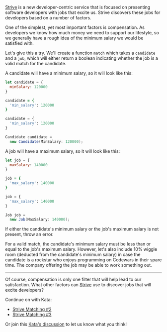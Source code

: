 [Strive][1] is a new developer-centric service that is focused on presenting software developers with jobs that excite us. Strive discovers these jobs for developers based on a number of factors.

One of the simplest, yet most important factors is compensation. As developers we know how much money we need to support our lifestyle, so we generally have a rough idea of the minimum salary we would be satisfied with. 

Let's give this a try. We'll create a function `match` which takes a `candidate` and a `job`, which will either return a boolean indicating whether the job is a valid match for the candidate. 

A candidate will have a minimum salary, so it will look like this:

```javascript
let candidate = {
  minSalary: 120000
}
```
```ruby
candidate = {
  'min_salary': 120000
}
```
```python
candidate = {
  'min_salary': 120000
}
```
```csharp
Candidate candidate = 
  new Candidate(MinSalary: 120000);
```

A job will have a maximum salary, so it will look like this: 

```javascript 
let job = {
  maxSalary: 140000
}
```
```ruby
job = { 
  'max_salary': 140000
}
```
```python
job = {
  'max_salary': 140000
}
```
```csharp
Job job = 
  new Job(MaxSalary: 140000);
```

If either the candidate's minimum salary or the job's maximum salary is not present, throw an error. 

For a valid match, the candidate's minimum salary must be less than or equal to the job's maximum salary. However, let's also include 10% wiggle room (deducted from the candidate's minimum salary) in case the candidate is a rockstar who enjoys programming on Codewars in their spare time. The company offering the job may be able to work something out. 

---

Of course, compensation is only one filter that will help lead to our satisfaction. What other factors can [Strive][1] use to discover jobs that will excite developers? 

Continue on with Kata:

- [Strive Matching #2][3]
- [Strive Matching #3][2]

Or join this [Kata's discussion][4] to let us know what you think! 

[4]:http://www.codewars.com/kata/strive-matching-number-1/discuss/javascript
[3]:http://www.codewars.com/kata/strive-matching-number-2
[2]:http://www.codewars.com/kata/strive-matching-number-3
[1]:http://www.strive.co?utm_source=codewars&utm_campaign=striveKata
